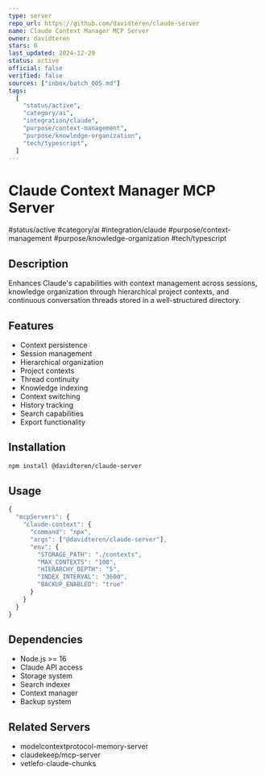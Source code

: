 ```yaml
---
type: server
repo_url: https://github.com/davidteren/claude-server
name: Claude Context Manager MCP Server
owner: davidteren
stars: 0
last_updated: 2024-12-29
status: active
official: false
verified: false
sources: ["inbox/batch_005.md"]
tags:
  [
    "status/active",
    "category/ai",
    "integration/claude",
    "purpose/context-management",
    "purpose/knowledge-organization",
    "tech/typescript",
  ]
---
```


# Claude Context Manager MCP Server

#status/active #category/ai #integration/claude #purpose/context-management #purpose/knowledge-organization #tech/typescript

## Description

Enhances Claude's capabilities with context management across sessions, knowledge organization through hierarchical project contexts, and continuous conversation threads stored in a well-structured directory.

## Features

- Context persistence
- Session management
- Hierarchical organization
- Project contexts
- Thread continuity
- Knowledge indexing
- Context switching
- History tracking
- Search capabilities
- Export functionality

## Installation

```bash
npm install @davidteren/claude-server
```

## Usage

```javascript
{
  "mcpServers": {
    "claude-context": {
      "command": "npx",
      "args": ["@davidteren/claude-server"],
      "env": {
        "STORAGE_PATH": "./contexts",
        "MAX_CONTEXTS": "100",
        "HIERARCHY_DEPTH": "5",
        "INDEX_INTERVAL": "3600",
        "BACKUP_ENABLED": "true"
      }
    }
  }
}
```

## Dependencies

- Node.js >= 16
- Claude API access
- Storage system
- Search indexer
- Context manager
- Backup system

## Related Servers

- modelcontextprotocol-memory-server
- claudekeep/mcp-server
- vetlefo-claude-chunks
